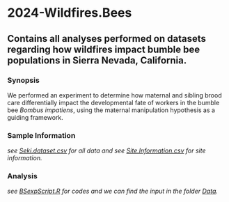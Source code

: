 # 2024-Wildfires.Bees

## Contains all analyses performed on datasets regarding how wildfires impact bumble bee populations in Sierra Nevada, California.

### Synopsis

We performed an experiment to determine how maternal and sibling brood care differentially impact the developmental fate of workers in the bumble bee *Bombus impatiens*, using the maternal manipulation hypothesis as a guiding framework.

### Sample Information
_see [Seki.dataset.csv](Data/Seki.dataset.csv) for all data and see [Site.Information.csv](Data/Site.Information.csv) for site information._

### Analysis
_see [BSexpScript.R]() for codes and we can find the input in the folder [Data]()._

